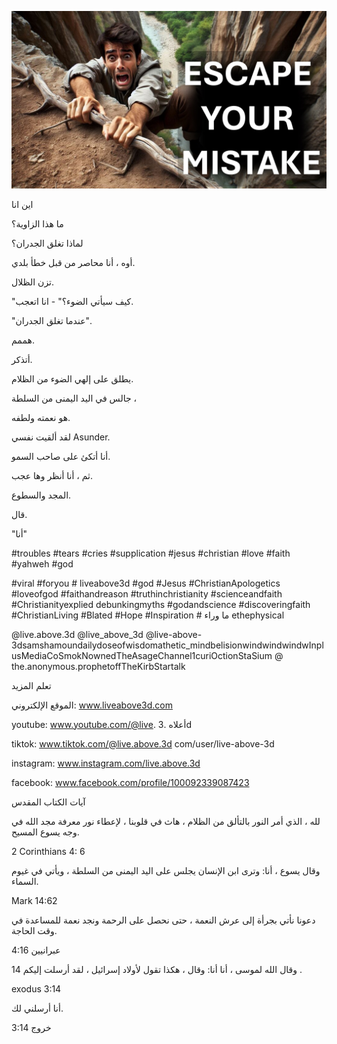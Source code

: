 ![Video cover image](../cover.jpeg "cover-photo")

اين انا

ما هذا الزاوية؟

لماذا تغلق الجدران؟

أوه ، أنا محاصر من قبل خطأ بلدي.

تزن الظلال.

"كيف سيأتي الضوء؟" - انا اتعجب.

"عندما تغلق الجدران".

هممم.

أتذكر.

يطلق على إلهي الضوء من الظلام.

جالس في اليد اليمنى من السلطة ،

هو نعمته ولطفه.

لقد ألقيت نفسي Asunder.

أنا أتكئ على صاحب السمو.

ثم ، أنا أنظر وها عجب.

المجد والسطوع.

قال.

"أنا"

#troubles #tears #cries #supplication #jesus #christian #love #faith #yahweh #god

#viral #foryou # liveabove3d #god #Jesus #ChristianApologetics #loveofgod #faithandreason #truthinchristianity #scienceandfaith #Christianityexplied debunkingmyths #godandscience #discoveringfaith #ChristianLiving #Blated #Hope #Inspiration # ما وراء ethephysical

@live.above.3d @live_above_3d @live-above-3dsamshamoundailydoseofwisdomathetic_mindbelisionwindwindwindwInplusMediaCoSmokNownedTheAsageChannel1curiOctionStaSium @ the.anonymous.prophetoffTheKirbStartalk

تعلم المزيد

 الموقع الإلكتروني: www.liveabove3d.com

youtube: www.youtube.com/@live. أعلاه .3d

tiktok: www.tiktok.com/@live.above.3d com/user/live-above-3d

instagram: www.instagram.com/live.above.3d

facebook: www.facebook.com/profile/100092339087423



آيات الكتاب المقدس

لله ، الذي أمر النور بالتألق من الظلام ، هاث في قلوبنا ، لإعطاء نور معرفة مجد الله في وجه يسوع المسيح.

2 Corinthians 4: 6

وقال يسوع ، أنا: وترى ابن الإنسان يجلس على اليد اليمنى من السلطة ، ويأتي في غيوم السماء.

Mark 14:62

دعونا نأتي بجرأة إلى عرش النعمة ، حتى نحصل على الرحمة ونجد نعمة للمساعدة في وقت الحاجة.

عبرانيين 4:16

14 وقال الله لموسى ، أنا أنا: وقال ، هكذا تقول لأولاد إسرائيل ، لقد أرسلت إليكم .

exodus 3:14

أنا أرسلني لك.

خروج 3:14